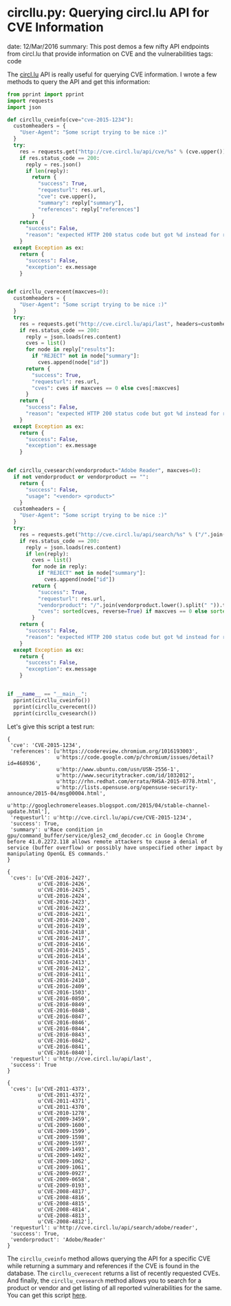 circllu.py: Querying circl.lu API for CVE Information
=====================================================
date: 12/Mar/2016
summary: This post demos a few nifty API endpoints from circl.lu that provide information on CVE and the vulnerabilities
tags: code

The [circl.lu](https://www.circl.lu/services/cve-search/#public-web-api-of-cve-search) API is really useful for querying CVE information. I wrote a few methods to query the API and get this information:

```python
from pprint import pprint
import requests
import json

def circllu_cveinfo(cve="cve-2015-1234"):
  customheaders = {
    "User-Agent": "Some script trying to be nice :)"
  }
  try:
    res = requests.get("http://cve.circl.lu/api/cve/%s" % (cve.upper()), headers=customheaders, verify=False)
    if res.status_code == 200:
      reply = res.json()
      if len(reply):
        return {
          "success": True,
          "requesturl": res.url,
          "cve": cve.upper(),
          "summary": reply["summary"],
          "references": reply["references"]
        }
    return {
      "success": False,
      "reason": "expected HTTP 200 status code but got %d instead for requesturl" % (res.status_code)
    }
  except Exception as ex:
    return {
      "success": False,
      "exception": ex.message
    }


def circllu_cverecent(maxcves=0):
  customheaders = {
    "User-Agent": "Some script trying to be nice :)"
  }
  try:
    res = requests.get("http://cve.circl.lu/api/last", headers=customheaders, verify=False)
    if res.status_code == 200:
      reply = json.loads(res.content)
      cves = list()
      for node in reply["results"]:
        if "REJECT" not in node["summary"]:
          cves.append(node["id"])
      return {
        "success": True,
        "requesturl": res.url,
        "cves": cves if maxcves == 0 else cves[:maxcves]
      }
    return {
      "success": False,
      "reason": "expected HTTP 200 status code but got %d instead for requesturl" % (res.status_code)
    }
  except Exception as ex:
    return {
      "success": False,
      "exception": ex.message
    }


def circllu_cvesearch(vendorproduct="Adobe Reader", maxcves=0):
  if not vendorproduct or vendorproduct == "":
    return {
      "success": False,
      "usage": "<vendor> <product>"
    }
  customheaders = {
    "User-Agent": "Some script trying to be nice :)"
  }
  try:
    res = requests.get("http://cve.circl.lu/api/search/%s" % ("/".join(vendorproduct.lower().split(" "))), headers=customheaders, verify=False)
    if res.status_code == 200:
      reply = json.loads(res.content)
      if len(reply):
        cves = list()
        for node in reply:
          if "REJECT" not in node["summary"]:
            cves.append(node["id"])
        return {
          "success": True,
          "requesturl": res.url,
          "vendorproduct": "/".join(vendorproduct.lower().split(" ")).title(),
          "cves": sorted(cves, reverse=True) if maxcves == 0 else sorted(cves, reverse=True)[:maxcves]
        }
    return {
      "success": False,
      "reason": "expected HTTP 200 status code but got %d instead for requesturl" % (res.status_code)
    }
  except Exception as ex:
    return {
      "success": False,
      "exception": ex.message
    }


if __name__ == "__main__":
  pprint(circllu_cveinfo())
  pprint(circllu_cverecent())
  pprint(circllu_cvesearch())
```

Let's give this script a test run:

```
{
 'cve': 'CVE-2015-1234',
 'references': [u'https://codereview.chromium.org/1016193003',
                u'https://code.google.com/p/chromium/issues/detail?id=468936',
                u'http://www.ubuntu.com/usn/USN-2556-1',
                u'http://www.securitytracker.com/id/1032012',
                u'http://rhn.redhat.com/errata/RHSA-2015-0778.html',
                u'http://lists.opensuse.org/opensuse-security-announce/2015-04/msg00004.html',
                u'http://googlechromereleases.blogspot.com/2015/04/stable-channel-update.html'],
 'requesturl': u'http://cve.circl.lu/api/cve/CVE-2015-1234',
 'success': True,
 'summary': u'Race condition in gpu/command_buffer/service/gles2_cmd_decoder.cc in Google Chrome before 41.0.2272.118 allows remote attackers to cause a denial of service (buffer overflow) or possibly have unspecified other impact by manipulating OpenGL ES commands.'
}

{
 'cves': [u'CVE-2016-2427',
          u'CVE-2016-2426',
          u'CVE-2016-2425',
          u'CVE-2016-2424',
          u'CVE-2016-2423',
          u'CVE-2016-2422',
          u'CVE-2016-2421',
          u'CVE-2016-2420',
          u'CVE-2016-2419',
          u'CVE-2016-2418',
          u'CVE-2016-2417',
          u'CVE-2016-2416',
          u'CVE-2016-2415',
          u'CVE-2016-2414',
          u'CVE-2016-2413',
          u'CVE-2016-2412',
          u'CVE-2016-2411',
          u'CVE-2016-2410',
          u'CVE-2016-2409',
          u'CVE-2016-1503',
          u'CVE-2016-0850',
          u'CVE-2016-0849',
          u'CVE-2016-0848',
          u'CVE-2016-0847',
          u'CVE-2016-0846',
          u'CVE-2016-0844',
          u'CVE-2016-0843',
          u'CVE-2016-0842',
          u'CVE-2016-0841',
          u'CVE-2016-0840'],
 'requesturl': u'http://cve.circl.lu/api/last',
 'success': True
}

{
 'cves': [u'CVE-2011-4373',
          u'CVE-2011-4372',
          u'CVE-2011-4371',
          u'CVE-2011-4370',
          u'CVE-2010-1278',
          u'CVE-2009-3459',
          u'CVE-2009-1600',
          u'CVE-2009-1599',
          u'CVE-2009-1598',
          u'CVE-2009-1597',
          u'CVE-2009-1493',
          u'CVE-2009-1492',
          u'CVE-2009-1062',
          u'CVE-2009-1061',
          u'CVE-2009-0927',
          u'CVE-2009-0658',
          u'CVE-2009-0193',
          u'CVE-2008-4817',
          u'CVE-2008-4816',
          u'CVE-2008-4815',
          u'CVE-2008-4814',
          u'CVE-2008-4813',
          u'CVE-2008-4812'],
 'requesturl': u'http://cve.circl.lu/api/search/adobe/reader',
 'success': True,
 'vendorproduct': 'Adobe/Reader'
}
```

The `circllu_cveinfo` method allows querying the API for a specific CVE while returning a summary and references if the CVE is found in the database. The `circllu_cverecent` returns a list of recently requested CVEs. And finally, the `circllu_cvesearch` method allows you to search for a product or vendor and get listing of all reported vulnerabilities for the same. You can get this script [here](https://gist.github.com/7h3rAm/812eff486865f30c0da5c4a9d41ff73e).
